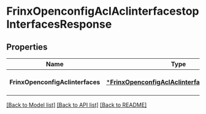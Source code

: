 # FrinxOpenconfigAclAclinterfacestopInterfacesResponse

## Properties
Name | Type | Description | Notes
------------ | ------------- | ------------- | -------------
**FrinxOpenconfigAclinterfaces** | [***FrinxOpenconfigAclAclinterfacestopInterfaces**](frinx.openconfig.acl.aclinterfacestop.Interfaces.md) |  | [optional] [default to null]

[[Back to Model list]](../README.md#documentation-for-models) [[Back to API list]](../README.md#documentation-for-api-endpoints) [[Back to README]](../README.md)


